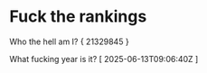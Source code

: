 # Fuck the rankings

Who the hell am I?
{ 21329845 }

What fucking year is it?
[ 2025-06-13T09:06:40Z ]
